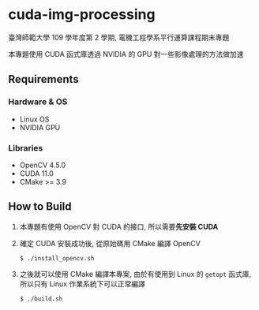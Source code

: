 # cuda-img-processing

臺灣師範大學 109 學年度第 2 學期, 電機工程學系平行運算課程期末專題

本專題使用 CUDA 函式庫透過 NVIDIA 的 GPU 對一些影像處理的方法做加速



## Requirements

### Hardware & OS

- Linux OS
- NVIDIA GPU

### Libraries

- OpenCV 4.5.0
- CUDA 11.0
- CMake >= 3.9



## How to Build

1. 本專題有使用 OpenCV 對 CUDA 的接口, 所以需要**先安裝 CUDA**

2. 確定 CUDA 安裝成功後, 從原始碼用 CMake 編譯 OpenCV

   ```shell
   $ ./install_opencv.sh
   ```

3. 之後就可以使用 CMake 編譯本專案, 由於有使用到 Linux 的 `getopt` 函式庫, 所以只有 Linux 作業系統下可以正常編譯

   ```shell
   $ ./build.sh
   ```

   

